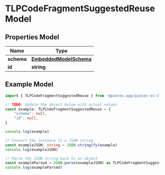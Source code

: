 
# TLPCodeFragmentSuggestedReuse Model


## Properties Model

Name | Type
------------ | -------------
**schema** | [**EmbeddedModelSchema**](EmbeddedModelSchema)
**id** | **string**

## Example Model

```typescript
import { TLPCodeFragmentSuggestedReuse } from '@pieces.app/pieces-os-client'

// TODO: Update the object below with actual values
const example: TLPCodeFragmentSuggestedReuse = {
    "schema": null,
    "id": null,
}

console.log(example)

// Convert the instance to a JSON string
const exampleJSON: string = JSON.stringify(example)
console.log(exampleJSON)

// Parse the JSON string back to an object
const exampleParsed = JSON.parse(exampleJSON) as TLPCodeFragmentSuggestedReuse
console.log(exampleParsed)
```


